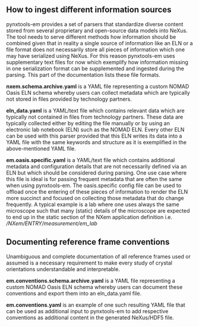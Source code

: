 ## How to ingest different information sources
pynxtools-em provides a set of parsers that standardize diverse content stored from several proprietary and open-source data models into NeXus.
The tool needs to serve different methods how information should be combined given that in reality a single source of information like an
ELN or a file format does not necessarily store all pieces of information which one may have serialized using NeXus.
For this reason pynxtools-em uses supplementary text files for now which exemplify how information missing in one serialization format
can be supplemented and ingested during the parsing. This part of the documentation lists these file formats.

<!--**Write.NXem.Example.1.ipynb** provides an example how the pynxtools-em parser can be used as a standalone tool for converting
data and metadata from different sources into an HDF5 file that follows the NeXus application definition NXem.-->

**nxem.schema.archive.yaml** is a YAML file representing a custom NOMAD Oasis ELN schema whereby users can collect metadata
which are typically not stored in files provided by technology partners.

**eln_data.yaml** is a YAML/text file which contains relevant data which are typically not contained in files from technology partners.
These data are typically collected either by editing the file manually or by using an electronic lab notebook (ELN) such as the NOMAD ELN.
Every other ELN can be used with this parser provided that this ELN writes its data into a YAML file with the same keywords and
structure as it is exemplified in the above-mentioned YAML file.

**em.oasis.specific.yaml** is a YAML/text file which contains additional metadata and configuration details that are not necessarily
defined via an ELN but which should be considered during parsing. One use case where this file is ideal is for passing frequent metadata
that are often the same when using pynxtools-em. The oasis.specific config file can be used to offload once the entering of these
pieces of information to render the ELN more succinct and focused on collecting those metadata that do change frequently. 
A typical example is a lab where one uses always the same microscope such that many (static) details of the microscope are expected
to end up in the static section of the NXem application definition i.e. */NXem/ENTRY/measurement/em_lab*

## Documenting reference frame conventions
Unambiguous and complete documentation of all reference frames used or assumed is a necessary requirement to make every study
of crystal orientations understandable and interpretable.

**em.conventions.schema.archive.yaml** is a YAML file representing a custom NOMAD Oasis ELN schema whereby users can document these conventions
and export them into an eln_data.yaml file. 

**em.conventions.yaml** is an example of one such resulting YAML file that can be used as additional input to pynxtools-em
to add respective conventions as additional content in the generated NeXus/HDF5 file.
